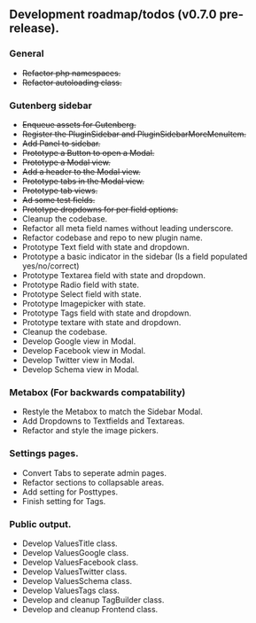 
## Development roadmap/todos (v0.7.0 pre-release).

### General
- ~~Refactor php namespaces.~~
- ~~Refactor autoloading class.~~

### Gutenberg sidebar

- ~~Enqueue assets for Gutenberg.~~
- ~~Register the PluginSidebar and PluginSidebarMoreMenuItem.~~
- ~~Add Panel to sidebar.~~
- ~~Prototype a Button to open a Modal.~~
- ~~Prototype a Modal view.~~
- ~~Add a header to the Modal view.~~
- ~~Prototype tabs in the Modal view.~~
- ~~Prototype tab views.~~
- ~~Ad some test fields.~~
- ~~Prototype dropdowns for per field options.~~
- Cleanup the codebase.
- Refactor all meta field names without leading underscore.
- Refactor codebase and repo to new plugin name.
- Prototype Text field with state and dropdown.
- Prototype a basic indicator in the sidebar (Is a field populated yes/no/correct)
- Prototype Textarea field with state and dropdown.
- Prototype Radio field with state.
- Prototype Select field with state.
- Prototype Imagepicker with state.
- Prototype Tags field with state and dropdown.
- Prototype textare with state and dropdown.
- Cleanup the codebase.
- Develop Google view in Modal.
- Develop Facebook view in Modal.
- Develop Twitter view in Modal.
- Develop Schema view in Modal.


### Metabox (For backwards compatability)
- Restyle the Metabox to match the Sidebar Modal.
- Add Dropdowns to Textfields and Textareas.
- Refactor and style the image pickers.


### Settings pages.
- Convert Tabs to seperate admin pages.
- Refactor sections to collapsable areas.
- Add setting for Posttypes.
- Finish setting for Tags.


### Public output.
- Develop ValuesTitle class.
- Develop ValuesGoogle class.
- Develop ValuesFacebook class.
- Develop ValuesTwitter class.
- Develop ValuesSchema class.
- Develop ValuesTags class.
- Develop and cleanup TagBuilder class.
- Develop and cleanup Frontend class.
